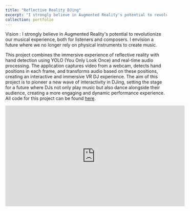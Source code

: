 ```yaml
---
title: "Reflective Reality DJing"
excerpt: "I strongly believe in Augmented Reality's potential to revolutionize our musical experience, both for listeners and composers. I envision a future where we no longer rely on physical instruments to create music. In this project, I utilize object detection algorithms to apply audio effects to your favorite tunes, simply by moving your hands in space—no DJ decks required. <br/><img width='660' height='415' src='/images/AR-DJ_image.png'>"
collection: portfolio
---
```

Vision : I strongly believe in Augmented Reality's potential to revolutionize our musical experience, both for listeners and composers. I envision a future where we no longer rely on physical instruments to create music.

This project combines the immersive experience of reflective reality with hand detection using YOLO (You Only Look Once) and real-time audio processing. The application captures video from a webcam, detects hand positions in each frame, and transforms audio based on these positions, creating an interactive and immersive VR DJ experience. The aim of this project is to pioneer a new wave of interactivity in DJing, setting the stage for a future where DJs not only play music but also dance alongside their audience, creating a more engaging and dynamic performance experience. All code for this project can be found [here](https://github.com/elieattias1/AR-DJ).

<iframe width="560" height="315" src="https://www.youtube.com/embed/GHTiRQF1e-s" frameborder="0" allowfullscreen></iframe>